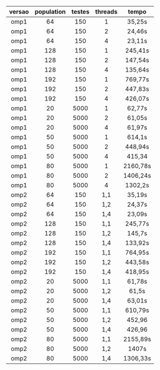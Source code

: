 | versao | population | testes | threads | tempo |
| :----: | :--------: | :----: | :-----: | :---: |
|  omp1  |    64     |  150    |   1   | 35,25s |
|  omp1  |    64     |  150    |   2   | 24,46s |
|  omp1  |    64     |  150    |   4   | 23,11s |
|  omp1  |    128    |  150    |   1   | 245,41s |
|  omp1  |    128    |  150    |   2   | 147,54s |
|  omp1  |    128    |  150    |   4   | 135,64s |
|  omp1  |    192    |  150    |    1    | 769,77s |
|  omp1  |    192    |  150    |    2    | 447,83s |
|  omp1  |    192    |  150    |    4    | 426,07s |
|  omp1  |    20     |  5000   |   1   | 62,77s |
|  omp1  |    20     |  5000   |   2   | 61,05s |
|  omp1  |    20     |  5000   |   4   | 61,97s |
|  omp1  |    50     |  5000   |    1    | 614,1s |
|  omp1  |    50     |  5000   |    2    | 448,94s |
|  omp1  |    50     |  5000   |    4    | 415,34 |
|  omp1  |    80     |  5000   |   1   | 2160,78s |
|  omp1  |    80     |  5000   |   2   | 1406,24s |
|  omp1  |    80     |  5000   |   4   | 1302,2s |
|  omp2  |    64     |  150    |   1,1   | 35,19s |
|  omp2  |    64     |  150    |   1,2   | 24,37s |
|  omp2  |    64     |  150    |   1,4   | 23,09s |
|  omp2  |    128    |  150    |   1,1   | 245,77s |
|  omp2  |    128    |  150    |   1,2   | 145,7s |
|  omp2  |    128    |  150    |   1,4   | 133,92s |
|  omp2  |    192    |  150    |   1,1    | 764,95s |
|  omp2  |    192    |  150    |   1,2    | 443,58s |
|  omp2  |    192    |  150    |   1,4    | 418,95s |
|  omp2  |    20     |  5000   |   1,1   | 61,78s |
|  omp2  |    20     |  5000   |   1,2   | 61,5s |
|  omp2  |    20     |  5000   |   1,4   | 63,01s |
|  omp2  |    50     |  5000   |   1,1    | 610,79s |
|  omp2  |    50     |  5000   |   1,2    | 452,96 |
|  omp2  |    50     |  5000   |   1,4    | 426,96 |
|  omp2  |    80     |  5000   |   1,1   | 2155,89s |
|  omp2  |    80     |  5000   |   1,2   | 1407s |
|  omp2  |    80     |  5000   |   1,4   | 1306,33s |
